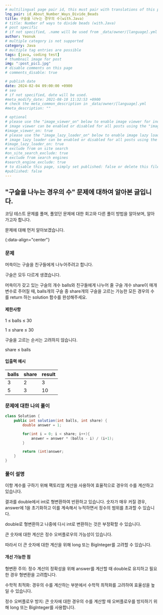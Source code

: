 ```yaml
---
# multilingual page pair id, this must pair with translations of this page. (This name must be unique)
lng_pair: id_About_Number_Ways_Divide_Beads
title: 구슬을 나누는 경우의 수(with.Java)
# title: Number of ways to divide beads (with.Java)
# post specific
# if not specified, .name will be used from _data/owner/[language].yml
author: Yeonuk
# multiple category is not supported
category: Java
# multiple tag entries are possible
tags: [java, coding test]
# thumbnail image for post
img: ":post_pic1.jpg"
# disable comments on this page
# comments_disable: true

# publish date
date: 2024-02-04 09:00:00 +0900
# seo
# if not specified, date will be used.
#meta_modify_date: 2021-08-10 11:32:53 +0900
# check the meta_common_description in _data/owner/[language].yml
#meta_description: ""

# optional
# please use the "image_viewer_on" below to enable image viewer for individual pages or posts (_posts/ or [language]/_posts folders).
# image viewer can be enabled or disabled for all posts using the "image_viewer_posts: true" setting in _data/conf/main.yml.
#image_viewer_on: true
# please use the "image_lazy_loader_on" below to enable image lazy loader for individual pages or posts (_posts/ or [language]/_posts folders).
# image lazy loader can be enabled or disabled for all posts using the "image_lazy_loader_posts: true" setting in _data/conf/main.yml.
#image_lazy_loader_on: true
# exclude from on site search
#on_site_search_exclude: true
# exclude from search engines
#search_engine_exclude: true
# to disable this page, simply set published: false or delete this file
#published: false
---
```


<!-- outline-start -->

## "구슬을 나누는 경우의 수" 문제에 대하여 알아본 글입니다.

코딩 테스트 문제를 풀며, 풀었던 문제에 대한 회고와 다른 풀이 방법을 알아보며, 알아가고자 합니다.

문제에 대해 먼저 알아보겠습니다.

{:data-align="center"}

<!-- outline-end -->

### 문제

머쓱이는 구슬을 친구들에게 나누어주려고 합니다.

구슬은 모두 다르게 생겼습니다.

머쓱이가 갖고 있는 구슬의 개수 balls와 친구들에게 나누어 줄 구슬 개수 share이 매개변수로 주어질 때, balls개의 구슬 중 share개의 구슬을 고르는 가능한 모든 경우의 수를 return 하는 solution 함수를 완성해주세요.

#### 제한사항

1 ≤ balls ≤ 30

1 ≤ share ≤ 30

구슬을 고르는 순서는 고려하지 않습니다.

share ≤ balls

#### 입출력 예시

| balls | share | result |
| ----- | ----- | ------ |
| 3     | 2     | 3      |
| 5     | 3     | 10     |

<!-- | start_num | end_num | result |
| --------- | ------- | ------ |
| 10        | 3       | 0      | -->

### 문제에 대한 나의 풀이

```java
class Solution {
    public int solution(int balls, int share) {
        double answer = 1;

        for(int i = 0; i < share; i++){
            answer = answer * (balls - i) / (i+1);
        }

        return (int)answer;
    }
}
```

### 풀이 설명

이항 계수를 구하기 위해 팩토리얼 계산을 사용하여 효율적으로 경우의 수를 계산하고 있습니다.

결과를 double에서 int로 형변환하여 반환하고 있습니다. 숫자가 매우 커질 경우, answer에 1을 초기화하고 이를 계속해서 누적하면서 정수의 범위를 초과할 수 있습니다.

double로 형변환하고 나중에 다시 int로 변환하는 것은 부정확할 수 있습니다.

큰 숫자에 대한 계산은 정수 오버플로우의 가능성이 있습니다.

따라서 더 큰 숫자에 대한 계산을 위해 long 또는 BigInteger를 고려할 수 있습니다.

#### 개선 가능한 점

형변환 주의: 정수 계산의 정확성을 위해 answer를 계산할 때 double로 유지하고 필요한 경우 형변환을 고려합니다.

수학적 최적화: 경우의 수를 계산하는 부분에서 수학적 최적화를 고려하여 효율성을 높일 수 있습니다.

정수 오버플로우 방지: 큰 숫자에 대한 경우의 수를 계산할 때 오버플로우를 방지하기 위해 long 또는 BigInteger를 사용합니다.

